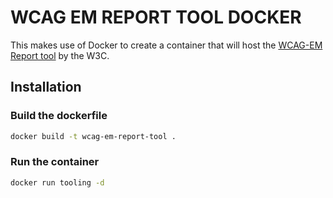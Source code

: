 # WCAG EM REPORT TOOL DOCKER

This makes use of Docker to create a container that will host the [WCAG-EM Report tool](https://github.com/w3c/wcag-em-report-tool) by the W3C.

## Installation

### Build the dockerfile

```bash
docker build -t wcag-em-report-tool .
```

### Run the container
```bash
docker run tooling -d
```
